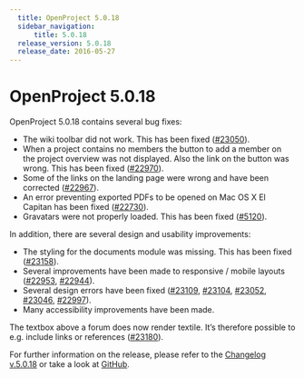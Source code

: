 ```yaml
---
  title: OpenProject 5.0.18
  sidebar_navigation:
      title: 5.0.18
  release_version: 5.0.18
  release_date: 2016-05-27
---
```


# OpenProject 5.0.18

OpenProject 5.0.18 contains several bug fixes:

  - The wiki toolbar did not work. This has been fixed
    ([#23050](https://community.openproject.org/wp/23050)).
  - When a project contains no members the button to add a member on the
    project overview was not displayed. Also the link on the button was
    wrong. This has been fixed
    ([#22970](https://community.openproject.org/wp/22970)).
  - Some of the links on the landing page were wrong and have been
    corrected
    ([#22967](https://community.openproject.org/wp/22967)).
  - An error preventing exported PDFs to be opened on Mac OS X El
    Capitan has been fixed
    ([#22730](https://community.openproject.org/wp/22730)).
  - Gravatars were not properly loaded. This has been fixed
    ([#5120](https://community.openproject.org/wp/5120)).

In addition, there are several design and usability improvements:

  - The styling for the documents module was missing. This has been
    fixed
    ([#23158](https://community.openproject.org/wp/23158)).
  - Several improvements have been made to responsive / mobile layouts
    ([#22953](https://community.openproject.org/wp/22953),
    [#22944](https://community.openproject.org/wp/22944)).
  - Several design errors have been fixed
    ([#23109](https://community.openproject.org/wp/23109),
    [#23104](https://community.openproject.org/wp/23104),
    [#23052](https://community.openproject.org/wp/23052),
    [#23046](https://community.openproject.org/wp/23046),
    [#22997](https://community.openproject.org/wp/22997)).
  - Many accessibility improvements have been made.

The textbox above a forum does now render textile. It’s therefore
possible to e.g. include links or references
([#23180](https://community.openproject.org/wp/23180)).

For further information on the release, please refer to the 
[Changelog v.5.0.18](https://community.openproject.org/versions/806) 
or take a look at 
[GitHub](https://github.com/opf/openproject/tree/v5.0.18).
